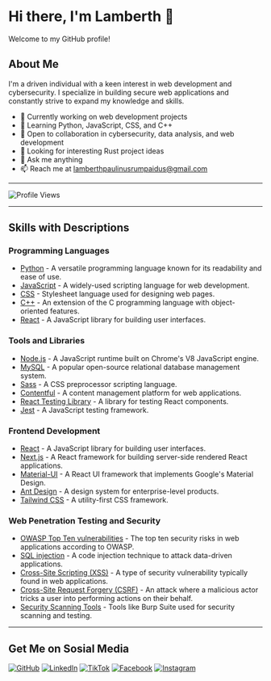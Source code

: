 # Hi there, I'm Lamberth 👋

Welcome to my GitHub profile!

## About Me

I'm a driven individual with a keen interest in web development and cybersecurity. I specialize in building secure web applications and constantly strive to expand my knowledge and skills.

- 🔭 Currently working on web development projects
- 🌱 Learning Python, JavaScript, CSS, and C++
- 👯 Open to collaboration in cybersecurity, data analysis, and web development
- 🤔 Looking for interesting Rust project ideas
- 💬 Ask me anything
- 📫 Reach me at lamberthpaulinusrumpaidus@gmail.com

---


![Profile Views](https://komarev.com/ghpvc/?username=LamberthPaulinusRumpaidus)


---



## Skills with Descriptions

### Programming Languages
- [Python](https://img.icons8.com/color/452/python.png) - A versatile programming language known for its readability and ease of use.
- [JavaScript](https://img.icons8.com/color/452/javascript.png) - A widely-used scripting language for web development.
- [CSS](https://img.icons8.com/color/452/css3.png) - Stylesheet language used for designing web pages.
- [C++](https://img.icons8.com/color/452/c-plus-plus-logo.png) - An extension of the C programming language with object-oriented features.
- [React](https://img.icons8.com/plasticine/452/react.png) - A JavaScript library for building user interfaces.

### Tools and Libraries
- [Node.js](https://img.icons8.com/color/452/nodejs.png) - A JavaScript runtime built on Chrome's V8 JavaScript engine.
- [MySQL](https://img.icons8.com/ios/452/mysql-logo.png) - A popular open-source relational database management system.
- [Sass](https://img.icons8.com/color/452/sass.png) - A CSS preprocessor scripting language.
- [Contentful](https://img.icons8.com/office/452/contentful.png) - A content management platform for web applications.
- [React Testing Library](https://img.icons8.com/ios/452/react-native.png) - A library for testing React components.
- [Jest](https://img.icons8.com/ios/452/jest.png) - A JavaScript testing framework.

### Frontend Development
- [React](https://img.icons8.com/plasticine/452/react.png) - A JavaScript library for building user interfaces.
- [Next.js](https://img.icons8.com/color/452/nextjs.png) - A React framework for building server-side rendered React applications.
- [Material-UI](https://img.icons8.com/color/452/material-ui.png) - A React UI framework that implements Google's Material Design.
- [Ant Design](https://img.icons8.com/color/452/ant-design.png) - A design system for enterprise-level products.
- [Tailwind CSS](https://img.icons8.com/color/452/tailwind.png) - A utility-first CSS framework.

### Web Penetration Testing and Security
- [OWASP Top Ten vulnerabilities](https://img.icons8.com/color/452/security-shield.png) - The top ten security risks in web applications according to OWASP.
- [SQL injection](https://img.icons8.com/color/452/inject.png) - A code injection technique to attack data-driven applications.
- [Cross-Site Scripting (XSS)](https://img.icons8.com/color/452/xss.png) - A type of security vulnerability typically found in web applications.
- [Cross-Site Request Forgery (CSRF)](https://img.icons8.com/color/452/spam.png) - An attack where a malicious actor tricks a user into performing actions on their behalf.
- [Security Scanning Tools](https://img.icons8.com/color/452/burp-suite.png) - Tools like Burp Suite used for security scanning and testing.





---


## Get Me on Sosial Media
[![GitHub](https://img.shields.io/badge/GitHub-LamberthPaulinusRumpaidus-blue?style=flat-square&logo=github)](https://github.com/LamberthPaulinusRumpaidus/)
[![LinkedIn](https://img.shields.io/badge/LinkedIn-Lamberth&nbsp;Paulinus&nbsp;Rumpaidus-blue?style=flat-square&logo=linkedin)](https://www.linkedin.com/in/lamberth-paulinus-rumpaidus-b60a2b298?utm_source=share&utm_campaign=share_via&utm_content=profile&utm_medium=android_app)
[![TikTok](https://img.shields.io/badge/TikTok-nggakpeduligua-blue?style=flat-square&logo=tiktok)](https://www.tiktok.com/@nggakpeduligua/)
[![Facebook](https://img.shields.io/badge/Facebook-Lamberthrumpaidus-blue?style=flat-square&logo=facebook)](https://www.facebook.com/lamberthrumpaidus/)
[![Instagram](https://img.shields.io/badge/Instagram-Lamberthrumpaidus06-purple?style=flat-square&logo=instagram)](https://www.instagram.com/lamberthrumpaidus06/)
